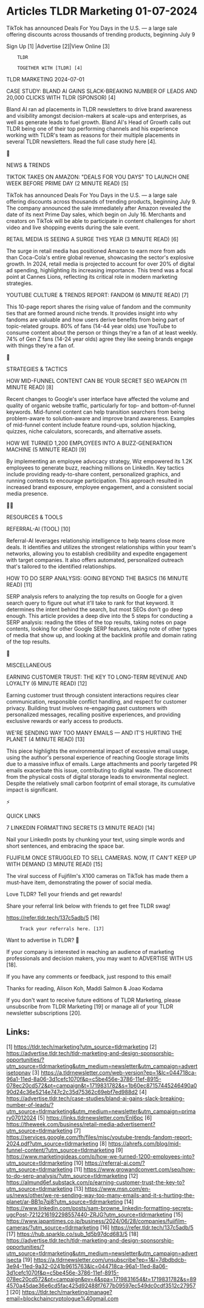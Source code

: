 # Articles TLDR Marketing 01-07-2024

TikTok has announced Deals For You Days in the U.S. — a large sale
offering discounts across thousands of trending products, beginning
July 9  

 Sign Up [1] |Advertise [2]|View Online [3] 

		TLDR 

		TOGETHER WITH [TLDR] [4]

TLDR MARKETING 2024-07-01

 CASE STUDY: BLAND AI GAINS SLACK-BREAKING NUMBER OF LEADS AND 20,000
CLICKS WITH TLDR (SPONSOR) [4] 

 Bland AI ran ad placements in TLDR newsletters to drive brand
awareness and visibility amongst decision-makers at scale-ups and
enterprises, as well as generate leads to fuel growth. Bland AI's Head
of Growth calls out TLDR being one of their top performing channels
and his experience working with TLDR's team as reasons for their
multiple placements in several TLDR newsletters. Read the full case
study here [4]. 

📱 

NEWS & TRENDS

 TIKTOK TAKES ON AMAZON: "DEALS FOR YOU DAYS" TO LAUNCH ONE WEEK
BEFORE PRIME DAY (2 MINUTE READ) [5] 

 TikTok has announced Deals For You Days in the U.S. — a large sale
offering discounts across thousands of trending products, beginning
July 9. The company announced the sale immediately after Amazon
revealed the date of its next Prime Day sales, which begin on July 16.
Merchants and creators on TikTok will be able to participate in
content challenges for short video and live shopping events during the
sale event. 

 RETAIL MEDIA IS SEEING A SURGE THIS YEAR (3 MINUTE READ) [6] 

 The surge in retail media has positioned Amazon to earn more from ads
than Coca-Cola's entire global revenue, showcasing the sector's
explosive growth. In 2024, retail media is projected to account for
over 20% of digital ad spending, highlighting its increasing
importance. This trend was a focal point at Cannes Lions, reflecting
its critical role in modern marketing strategies. 

 YOUTUBE CULTURE & TRENDS REPORT: FANDOM (6 MINUTE READ) [7] 

 This 10-page report shares the rising value of fandom and the
community ties that are formed around niche trends. It provides
insight into why fandoms are valuable and how users derive benefits
from being part of topic-related groups. 80% of fans (14-44 year olds)
use YouTube to consume content about the person or things they're a
fan of at least weekly. 74% of Gen Z fans (14-24 year olds) agree they
like seeing brands engage with things they're a fan of. 

🚀 

STRATEGIES & TACTICS

 HOW MID-FUNNEL CONTENT CAN BE YOUR SECRET SEO WEAPON (11 MINUTE READ)
[8] 

 Recent changes to Google's user interface have affected the volume
and quality of organic website traffic, particularly for top- and
bottom-of-funnel keywords. Mid-funnel content can help transition
searchers from being problem-aware to solution-aware and improve brand
awareness. Examples of mid-funnel content include feature round-ups,
solution hijacking, quizzes, niche calculators, scorecards, and
alternative assets. 

 HOW WE TURNED 1,200 EMPLOYEES INTO A BUZZ-GENERATION MACHINE (5
MINUTE READ) [9] 

 By implementing an employee advocacy strategy, Wiz empowered its 1.2K
employees to generate buzz, reaching millions on LinkedIn. Key tactics
include providing ready-to-share content, personalized graphics, and
running contests to encourage participation. This approach resulted in
increased brand exposure, employee engagement, and a consistent social
media presence. 

🧑‍💻 

RESOURCES & TOOLS

 REFERRAL-AI (TOOL) [10] 

 Referral-AI leverages relationship intelligence to help teams close
more deals. It identifies and utilizes the strongest relationships
within your team's networks, allowing you to establish credibility and
expedite engagement with target companies. It also offers automated,
personalized outreach that's tailored to the identified relationships.


 HOW TO DO SERP ANALYSIS: GOING BEYOND THE BASICS (16 MINUTE READ)
[11] 

 SERP analysis refers to analyzing the top results on Google for a
given search query to figure out what it'll take to rank for that
keyword. It determines the intent behind the search, but most SEOs
don't go deep enough. This article provides a deep dive into the 5
steps for conducting a SERP analysis: reading the titles of the top
results, taking notes on page contents, looking for other Google SERP
features, taking note of other types of media that show up, and
looking at the backlink profile and domain rating of the top results. 

🎁 

MISCELLANEOUS

 EARNING CUSTOMER TRUST: THE KEY TO LONG-TERM REVENUE AND LOYALTY (6
MINUTE READ) [12] 

 Earning customer trust through consistent interactions requires clear
communication, responsible conflict handling, and respect for customer
privacy. Building trust involves re-engaging past customers with
personalized messages, recalling positive experiences, and providing
exclusive rewards or early access to products. 

 WE'RE SENDING WAY TOO MANY EMAILS — AND IT'S HURTING THE PLANET (4
MINUTE READ) [13] 

 This piece highlights the environmental impact of excessive email
usage, using the author's personal experience of reaching Google
storage limits due to a massive influx of emails. Large attachments
and poorly targeted PR emails exacerbate this issue, contributing to
digital waste. The disconnect from the physical costs of digital
storage leads to environmental neglect. Despite the relatively small
carbon footprint of email storage, its cumulative impact is
significant. 

⚡ 

QUICK LINKS

 7 LINKEDIN FORMATTING SECRETS (3 MINUTE READ) [14] 

 Nail your LinkedIn posts by chunking your text, using simple words
and short sentences, and embracing the space bar. 

 FUJIFILM ONCE STRUGGLED TO SELL CAMERAS. NOW, IT CAN'T KEEP UP WITH
DEMAND (3 MINUTE READ) [15] 

 The viral success of Fujifilm's X100 cameras on TikTok has made them
a must-have item, demonstrating the power of social media. 

Love TLDR? Tell your friends and get rewards!

 Share your referral link below with friends to get free TLDR swag! 

 https://refer.tldr.tech/137c5adb/5 [16] 

		 Track your referrals here. [17] 

Want to advertise in TLDR? 📰

 If your company is interested in reaching an audience of marketing
professionals and decision makers, you may want to ADVERTISE WITH US
[18]. 

 If you have any comments or feedback, just respond to this email! 

Thanks for reading, 
Alison Koh, Maddi Salmon & Joao Kodama 

If you don't want to receive future editions of TLDR Marketing, please
unsubscribe from TLDR Marketing [19] or manage all of your TLDR
newsletter subscriptions [20]. 

 

Links:
------
[1] https://tldr.tech/marketing?utm_source=tldrmarketing
[2] https://advertise.tldr.tech/tldr-marketing-and-design-sponsorship-opportunities/?utm_source=tldrmarketing&utm_medium=newsletter&utm_campaign=advertisetopnav
[3] https://a.tldrnewsletter.com/web-version?ep=1&lc=044718ca-96a1-11ed-8a06-3d1cefc1070f&p=c5be456e-3786-11ef-8915-078ec20cd572&pt=campaign&t=1719831782&s=1b60ec87157445246490a090d24c36e5214e747c2c35d75362c69ebf7ed988d2
[4] https://advertise.tldr.tech/case-studies/bland-ai-gains-slack-breaking-number-of-leads/?utm_source=tldrmarketing&utm_medium=newsletter&utm_campaign=primary07012024
[5] https://links.tldrnewsletter.com/EnI6pc
[6] https://theweek.com/business/retail-media-advertisement?utm_source=tldrmarketing
[7] https://services.google.com/fh/files/misc/youtube-trends-fandom-report-2024.pdf?utm_source=tldrmarketing
[8] https://ahrefs.com/blog/mid-funnel-content/?utm_source=tldrmarketing
[9] https://www.marketingideas.com/p/how-we-turned-1200-employees-into?utm_source=tldrmarketing
[10] https://referral-ai.com/?utm_source=tldrmarketing
[11] https://www.growandconvert.com/seo/how-to-do-serp-analysis/?utm_source=tldrmarketing
[12] https://almund6ef.substack.com/p/earning-customer-trust-the-key-to?utm_source=tldrmarketing
[13] https://www.msn.com/en-us/news/other/we-re-sending-way-too-many-emails-and-it-s-hurting-the-planet/ar-BB1p7qj8?utm_source=tldrmarketing
[14] https://www.linkedin.com/posts/sam-browne_linkedin-formatting-secrets-ugcPost-7212216192298557440-ZRJG?utm_source=tldrmarketing
[15] https://www.japantimes.co.jp/business/2024/06/28/companies/fujifilm-cameras/?utm_source=tldrmarketing
[16] https://refer.tldr.tech/137c5adb/5
[17] https://hub.sparklp.co/sub_1d5b97dcd683/5
[18] https://advertise.tldr.tech/tldr-marketing-and-design-sponsorship-opportunities/?utm_source=tldrmarketing&utm_medium=newsletter&utm_campaign=advertisecta
[19] https://a.tldrnewsletter.com/unsubscribe?ep=1&l=7dbdbdcb-3e94-11ed-9a32-0241b9615763&lc=044718ca-96a1-11ed-8a06-3d1cefc1070f&p=c5be456e-3786-11ef-8915-078ec20cd572&pt=campaign&pv=4&spa=1719831654&t=1719831782&s=894570a45dae36e6cd5fac425d92488f7677b09597ec549dc0cdf3512c279571
[20] https://tldr.tech/marketing/manage?email=blockchaincryptologue%40gmail.com